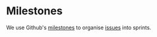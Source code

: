 # Milestones

We use Github's [milestones](https://docs.github.com/en/free-pro-team@latest/github/managing-your-work-on-github/about-milestones) to organise [issues](workflow/issues.md) into sprints.
